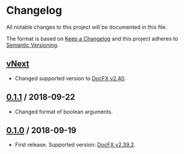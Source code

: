 # Changelog
All notable changes to this project will be documented in this file.

The format is based on [Keep a Changelog](http://keepachangelog.com/en/1.0.0/)
and this project adheres to [Semantic Versioning](http://semver.org/spec/v2.0.0.html).

## [vNext]
- Changed supported version to [DocFX v2.40](https://github.com/dotnet/docfx/releases/tag/v2.40).
## [0.1.1] / 2018-09-22
- Changed format of boolean arguments.
## [0.1.0] / 2018-09-19
- First release. Supported version: [DocFX v2.39.2](https://github.com/dotnet/docfx/releases/tag/v2.39.2).

[vNext]: https://github.com/nuke-build/docfx/compare/0.1.1...HEAD
[0.1.1]: https://github.com/nuke-build/docfx/compare/0.1.0...0.1.1
[0.1.0]: https://github.com/nuke-build/docfx/tree/0.1.0
